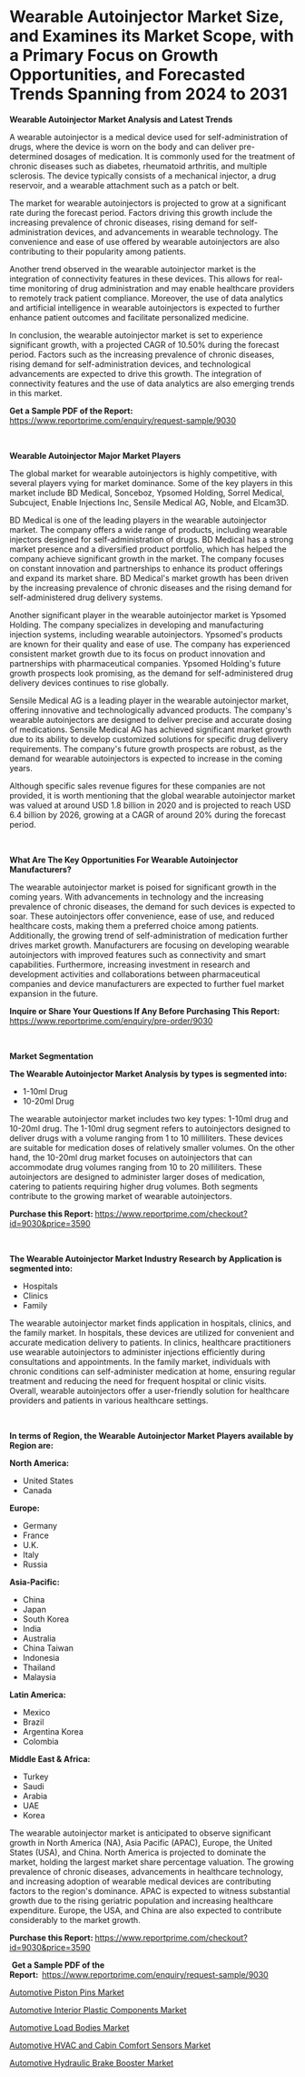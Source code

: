 <p><h1>Wearable Autoinjector Market Size, and Examines its Market Scope, with a Primary Focus on Growth Opportunities, and Forecasted Trends Spanning from 2024 to 2031</h1></p><p><strong>Wearable Autoinjector Market Analysis and Latest Trends</strong></p>
<p><p>A wearable autoinjector is a medical device used for self-administration of drugs, where the device is worn on the body and can deliver pre-determined dosages of medication. It is commonly used for the treatment of chronic diseases such as diabetes, rheumatoid arthritis, and multiple sclerosis. The device typically consists of a mechanical injector, a drug reservoir, and a wearable attachment such as a patch or belt.</p><p>The market for wearable autoinjectors is projected to grow at a significant rate during the forecast period. Factors driving this growth include the increasing prevalence of chronic diseases, rising demand for self-administration devices, and advancements in wearable technology. The convenience and ease of use offered by wearable autoinjectors are also contributing to their popularity among patients.</p><p>Another trend observed in the wearable autoinjector market is the integration of connectivity features in these devices. This allows for real-time monitoring of drug administration and may enable healthcare providers to remotely track patient compliance. Moreover, the use of data analytics and artificial intelligence in wearable autoinjectors is expected to further enhance patient outcomes and facilitate personalized medicine.</p><p>In conclusion, the wearable autoinjector market is set to experience significant growth, with a projected CAGR of 10.50% during the forecast period. Factors such as the increasing prevalence of chronic diseases, rising demand for self-administration devices, and technological advancements are expected to drive this growth. The integration of connectivity features and the use of data analytics are also emerging trends in this market.</p></p>
<p><strong>Get a Sample PDF of the Report:&nbsp;</strong> <a href="https://www.reportprime.com/enquiry/request-sample/9030">https://www.reportprime.com/enquiry/request-sample/9030</a></p>
<p>&nbsp;</p>
<p><strong>Wearable Autoinjector Major Market Players</strong></p>
<p><p>The global market for wearable autoinjectors is highly competitive, with several players vying for market dominance. Some of the key players in this market include BD Medical, Sonceboz, Ypsomed Holding, Sorrel Medical, Subcuject, Enable Injections Inc, Sensile Medical AG, Noble, and Elcam3D.</p><p>BD Medical is one of the leading players in the wearable autoinjector market. The company offers a wide range of products, including wearable injectors designed for self-administration of drugs. BD Medical has a strong market presence and a diversified product portfolio, which has helped the company achieve significant growth in the market. The company focuses on constant innovation and partnerships to enhance its product offerings and expand its market share. BD Medical's market growth has been driven by the increasing prevalence of chronic diseases and the rising demand for self-administered drug delivery systems.</p><p>Another significant player in the wearable autoinjector market is Ypsomed Holding. The company specializes in developing and manufacturing injection systems, including wearable autoinjectors. Ypsomed's products are known for their quality and ease of use. The company has experienced consistent market growth due to its focus on product innovation and partnerships with pharmaceutical companies. Ypsomed Holding's future growth prospects look promising, as the demand for self-administered drug delivery devices continues to rise globally.</p><p>Sensile Medical AG is a leading player in the wearable autoinjector market, offering innovative and technologically advanced products. The company's wearable autoinjectors are designed to deliver precise and accurate dosing of medications. Sensile Medical AG has achieved significant market growth due to its ability to develop customized solutions for specific drug delivery requirements. The company's future growth prospects are robust, as the demand for wearable autoinjectors is expected to increase in the coming years.</p><p>Although specific sales revenue figures for these companies are not provided, it is worth mentioning that the global wearable autoinjector market was valued at around USD 1.8 billion in 2020 and is projected to reach USD 6.4 billion by 2026, growing at a CAGR of around 20% during the forecast period.</p></p>
<p>&nbsp;</p>
<p><strong>What Are The Key Opportunities For Wearable Autoinjector Manufacturers?</strong></p>
<p><p>The wearable autoinjector market is poised for significant growth in the coming years. With advancements in technology and the increasing prevalence of chronic diseases, the demand for such devices is expected to soar. These autoinjectors offer convenience, ease of use, and reduced healthcare costs, making them a preferred choice among patients. Additionally, the growing trend of self-administration of medication further drives market growth. Manufacturers are focusing on developing wearable autoinjectors with improved features such as connectivity and smart capabilities. Furthermore, increasing investment in research and development activities and collaborations between pharmaceutical companies and device manufacturers are expected to further fuel market expansion in the future.</p></p>
<p><strong>Inquire or Share Your Questions If Any Before Purchasing This Report:</strong> <a href="https://www.reportprime.com/enquiry/pre-order/9030">https://www.reportprime.com/enquiry/pre-order/9030</a></p>
<p>&nbsp;</p>
<p><strong>Market Segmentation</strong></p>
<p><strong>The Wearable Autoinjector Market Analysis by types is segmented into:</strong></p>
<p><ul><li>1-10ml Drug</li><li>10-20ml Drug</li></ul></p>
<p><p>The wearable autoinjector market includes two key types: 1-10ml drug and 10-20ml drug. The 1-10ml drug segment refers to autoinjectors designed to deliver drugs with a volume ranging from 1 to 10 milliliters. These devices are suitable for medication doses of relatively smaller volumes. On the other hand, the 10-20ml drug market focuses on autoinjectors that can accommodate drug volumes ranging from 10 to 20 milliliters. These autoinjectors are designed to administer larger doses of medication, catering to patients requiring higher drug volumes. Both segments contribute to the growing market of wearable autoinjectors.</p></p>
<p><strong>Purchase this Report:&nbsp;</strong><a href="https://www.reportprime.com/checkout?id=9030&price=3590">https://www.reportprime.com/checkout?id=9030&price=3590</a></p>
<p>&nbsp;</p>
<p><strong>The Wearable Autoinjector Market Industry Research by Application is segmented into:</strong></p>
<p><ul><li>Hospitals</li><li>Clinics</li><li>Family</li></ul></p>
<p><p>The wearable autoinjector market finds application in hospitals, clinics, and the family market. In hospitals, these devices are utilized for convenient and accurate medication delivery to patients. In clinics, healthcare practitioners use wearable autoinjectors to administer injections efficiently during consultations and appointments. In the family market, individuals with chronic conditions can self-administer medication at home, ensuring regular treatment and reducing the need for frequent hospital or clinic visits. Overall, wearable autoinjectors offer a user-friendly solution for healthcare providers and patients in various healthcare settings.</p></p>
<p>&nbsp;</p>
<p><strong>In terms of Region, the Wearable Autoinjector Market Players available by Region are:</strong></p>
<p>
    <p> <strong> North America: </strong>
        <ul>
            <li>United States</li>
            <li>Canada</li>
        </ul>
        </p> 
    <p> <strong> Europe: </strong>
        <ul>
            <li>Germany</li>
            <li>France</li>
            <li>U.K.</li>
            <li>Italy</li>
            <li>Russia</li>
        </ul>
        </p> 
    <p> <strong> Asia-Pacific: </strong>
        <ul>
            <li>China</li>
            <li>Japan</li>
            <li>South Korea</li>
            <li>India</li>
            <li>Australia</li>
            <li>China Taiwan</li>
            <li>Indonesia</li>
            <li>Thailand</li>
            <li>Malaysia</li>
        </ul>
        </p> 
    <p> <strong> Latin America: </strong>
        <ul>
            <li>Mexico</li>
            <li>Brazil</li>
            <li>Argentina Korea</li>
            <li>Colombia</li>
        </ul>
        </p> 
    <p> <strong> Middle East & Africa: </strong>
        <ul>
            <li>Turkey</li>
            <li>Saudi</li>
            <li>Arabia</li>
            <li>UAE</li>
            <li>Korea</li>
        </ul>
    </p>
    </p>
<p><p>The wearable autoinjector market is anticipated to observe significant growth in North America (NA), Asia Pacific (APAC), Europe, the United States (USA), and China. North America is projected to dominate the market, holding the largest market share percentage valuation. The growing prevalence of chronic diseases, advancements in healthcare technology, and increasing adoption of wearable medical devices are contributing factors to the region's dominance. APAC is expected to witness substantial growth due to the rising geriatric population and increasing healthcare expenditure. Europe, the USA, and China are also expected to contribute considerably to the market growth.</p></p>
<p><strong>Purchase this Report: </strong><a href="https://www.reportprime.com/checkout?id=9030&price=3590">https://www.reportprime.com/checkout?id=9030&price=3590</a></p>
<p>&nbsp;<strong>Get a Sample PDF of the Report:&nbsp;&nbsp;</strong><a href="https://www.reportprime.com/enquiry/request-sample/9030">https://www.reportprime.com/enquiry/request-sample/9030</a></p>
<p><strong></strong></p>
<p><p><a href="https://medium.com/@twiladurgan_88301/automotive-piston-pins-market-trends-forecast-and-competitive-analysis-to-2031-b9d59b357230">Automotive Piston Pins Market</a></p><p><a href="https://medium.com/@twiladurgan_88301/automotive-interior-plastic-components-market-trends-forecast-and-competitive-analysis-to-2031-613a9bd5fff2">Automotive Interior Plastic Components Market</a></p><p><a href="https://medium.com/@twiladurgan_88301/automotive-load-bodies-market-trends-forecast-and-competitive-analysis-to-2031-27d3f2ed049e">Automotive Load Bodies Market</a></p><p><a href="https://medium.com/@twiladurgan_88301/automotive-hvac-and-cabin-comfort-sensors-market-competitive-analysis-market-trends-and-forecast-5f807b1111df">Automotive HVAC and Cabin Comfort Sensors Market</a></p><p><a href="https://medium.com/@twiladurgan_88301/automotive-hydraulic-brake-booster-market-size-reveals-the-best-marketing-channels-in-global-09f63f6fdf58">Automotive Hydraulic Brake Booster Market</a></p></p>